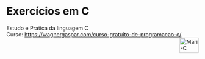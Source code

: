 # Exercícios em C

 Estudo e Pratica da linguagem C
 <br>
Curso: https://wagnergaspar.com/curso-gratuito-de-programacao-c/
<img align="right" alt="Mari-C" height="40" width="50" src="https://cdn.jsdelivr.net/gh/devicons/devicon/icons/c/c-original.svg" />
